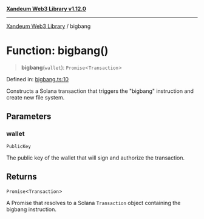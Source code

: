 [**Xandeum Web3 Library v1.12.0**](../README.md)

***

[Xandeum Web3 Library](../globals.md) / bigbang

# Function: bigbang()

> **bigbang**(`wallet`): `Promise`\<`Transaction`\>

Defined in: [bigbang.ts:10](https://github.com/Xandeum/test_web3/blob/main/src/bigbang.ts#L10)

Constructs a Solana transaction that triggers the "bigbang" instruction and create new file system.

## Parameters

### wallet

`PublicKey`

The public key of the wallet that will sign and authorize the transaction.

## Returns

`Promise`\<`Transaction`\>

A Promise that resolves to a Solana `Transaction` object containing the bigbang instruction.
